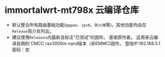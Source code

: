 # immortalwrt-mt798x 云编译仓库

* 默认整合所有路由基础功能(`pppoe`、`ipv6`、`防火墙`等)，其他功能均会在`Release`简介处列出。
* 建议使用`Releases`内最新且标注“已测试”的固件。
感谢原作者。
这用来云编译自用的 CMCC rax3000m nand版本（非EMMC)固件。
登陆IP:192.168.5.1
密码：空
